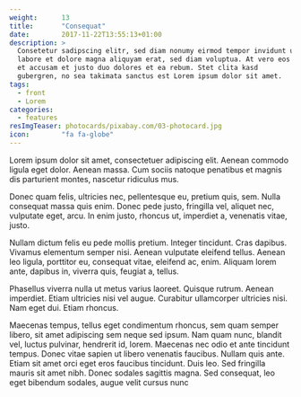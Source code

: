 ```yaml
---
weight:      13
title:       "Consequat"
date:        2017-11-22T13:55:13+01:00
description: >
  Consetetur sadipscing elitr, sed diam nonumy eirmod tempor invidunt ut
  labore et dolore magna aliquyam erat, sed diam voluptua. At vero eos
  et accusam et justo duo dolores et ea rebum. Stet clita kasd
  gubergren, no sea takimata sanctus est Lorem ipsum dolor sit amet.
tags:
  - front
  - Lorem
categories:
  - features
resImgTeaser: photocards/pixabay.com/03-photocard.jpg
icon:        "fa fa-globe"
---
```


Lorem ipsum dolor sit amet, consectetuer adipiscing elit. Aenean
commodo ligula eget dolor. Aenean massa. Cum sociis natoque penatibus
et magnis dis parturient montes, nascetur ridiculus mus.

Donec quam felis, ultricies nec, pellentesque eu, pretium quis,
sem. Nulla consequat massa quis enim. Donec pede justo, fringilla vel,
aliquet nec, vulputate eget, arcu. In enim justo, rhoncus ut,
imperdiet a, venenatis vitae, justo.


Nullam dictum felis eu pede mollis pretium. Integer tincidunt. Cras
dapibus. Vivamus elementum semper nisi. Aenean vulputate eleifend
tellus. Aenean leo ligula, porttitor eu, consequat vitae, eleifend ac,
enim. Aliquam lorem ante, dapibus in, viverra quis, feugiat a, tellus.

Phasellus viverra nulla ut metus varius laoreet. Quisque
rutrum. Aenean imperdiet. Etiam ultricies nisi vel augue. Curabitur
ullamcorper ultricies nisi. Nam eget dui. Etiam rhoncus.

Maecenas tempus, tellus eget condimentum rhoncus, sem quam semper
libero, sit amet adipiscing sem neque sed ipsum. Nam quam nunc,
blandit vel, luctus pulvinar, hendrerit id, lorem. Maecenas nec odio
et ante tincidunt tempus. Donec vitae sapien ut libero venenatis
faucibus. Nullam quis ante. Etiam sit amet orci eget eros faucibus
tincidunt. Duis leo. Sed fringilla mauris sit amet nibh. Donec sodales
sagittis magna. Sed consequat, leo eget bibendum sodales, augue velit
cursus nunc
